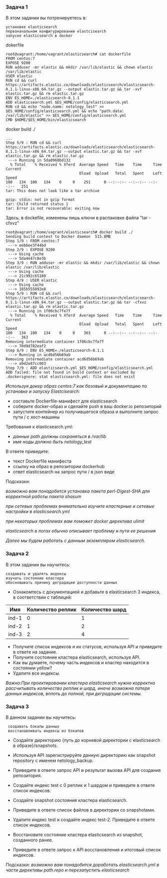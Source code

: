 ### Задача 1
В этом задании вы потренируетесь в:

    установке elasticsearch
    первоначальном конфигурировании elastcisearch
    запуске elasticsearch в docker

dokerfile
````
root@vagrant:/home/vagrant/elasticsearch# cat dockerfile
FROM centos:7
EXPOSE 9200
RUN adduser -mr elastic && mkdir /var/lib/elastic && chown elastic /var/lib/elastic
USER elastic
RUN cd && curl https://artifacts.elastic.co/downloads/elasticsearch/elasticsearch-8.1.1-linux-x86_64.tar.gz --output elastic.tar.gz && tar -xvf elastic.tar.gz && rm elastic.tar.gz
ENV ES_HOME=./elasticsearch-8.1.1
ADD elasticsearch.yml $ES_HOME/config/elasticsearch.yml
RUN cd && echo "node.name: netology_test" >> $ES_HOME/config/elasticsearch.yml && echo "path.data: /var/lib/elastic" >> $ES_HOME/config/elasticsearch.yml
CMD $HOME/$ES_HOME/bin/elasticsearch
````

docker build ./
````
...
Step 5/9 : RUN cd && curl https://artifacts.elastic.co/downloads/elasticsearch/elasticsearch-8.1.1-linux-x86_64.tar.gz --output elastic.tar.gz && tar -xvf elastic.tar.gz && rm elastic.tar.gz
 ---> Running in 5da8968bd132
  % Total    % Received % Xferd  Average Speed   Time    Time     Time  Current
                                 Dload  Upload   Total   Spent    Left  Speed
100   134  100   134    0     0    251      0 --:--:-- --:--:-- --:--:--   251
tar: This does not look like a tar archive

gzip: stdin: not in gzip format
tar: Child returned status 1
tar: Error is not recoverable: exiting now
````


Здесь, в dockefile, изменены лишь ключи в распаковке файла "tar -cfxvz"
````
root@vagrant:/home/vagrant/elasticsearch# docker build ./
Sending build context to Docker daemon  515.8MB
Step 1/9 : FROM centos:7
 ---> eeb6ee3f44bd
Step 2/9 : EXPOSE 9200
 ---> Using cache
 ---> 5da4e47c8e3b
Step 3/9 : RUN adduser -mr elastic && mkdir /var/lib/elastic && chown elastic /var/lib/elastic
 ---> Using cache
 ---> 21c992c65180
Step 4/9 : USER elastic
 ---> Using cache
 ---> 185b555092e8
Step 5/9 : RUN cd && curl https://artifacts.elastic.co/downloads/elasticsearch/elasticsearch-8.1.1-linux-x86_64.tar.gz --output elastic.tar.gz && tar -cfxvz elastic.tar.gz && rm elastic.tar.gz
 ---> Running in 1f06cbc7fe7f
  % Total    % Received % Xferd  Average Speed   Time    Time     Time  Current
                                 Dload  Upload   Total   Spent    Left  Speed
100   134  100   134    0     0    363      0 --:--:-- --:--:-- --:--:--   363
Removing intermediate container 1f06cbc7fe7f
 ---> 70d9d782eaf2
Step 6/9 : ENV ES_HOME=./elasticsearch-8.1.1
 ---> Running in acd6d56b69ab
Removing intermediate container acd6d56b69ab
 ---> a9d2e87cc003
Step 7/9 : ADD elasticsearch.yml $ES_HOME/config/elasticsearch.yml
ADD failed: file not found in build context or excluded by .dockerignore: stat elasticsearch.yml: file does not exist
````











*Используя докер образ centos:7 как базовый и документацию по установке и запуску Elastcisearch:*

* составьте Dockerfile-манифест для elasticsearch
* соберите docker-образ и сделайте push в ваш docker.io репозиторий
* запустите контейнер из получившегося образа и выполните запрос пути / c хост-машины

Требования к elasticsearch.yml:
  * *данные path должны сохраняться в /var/lib*
  * *имя ноды должно быть netology_test*

В ответе приведите:
* текст Dockerfile манифеста
* ссылку на образ в репозитории dockerhub
* ответ elasticsearch на запрос пути / в json виде

Подсказки:

*возможно вам понадобится установка пакета perl-Digest-SHA для корректной работы пакета shasum*

*при сетевых проблемах внимательно изучите кластерные и сетевые настройки в elasticsearch.yml*

*при некоторых проблемах вам поможет docker директива ulimit*

*elasticsearch в логах обычно описывает проблему и пути ее решения*

*Далее мы будем работать с данным экземпляром elasticsearch.*

### Задача 2

В этом задании вы научитесь:

    создавать и удалять индексы
    изучать состояние кластера
    обосновывать причину деградации доступности данных

* Ознакомтесь с документацией и добавьте в elasticsearch 3 индекса, в соответствии с таблицей:

Имя | Количество реплик | Количество шард
------ | ------------ | ------
ind-1  |  0           | 1  
ind-2  |  1           | 2
ind-3  |  2           | 4  



* Получите список индексов и их статусов, используя API и приведите в ответе на задание.
* Получите состояние кластера elasticsearch, используя API.
* Как вы думаете, почему часть индексов и кластер находится в состоянии yellow?
* Удалите все индексы.

*Важно:При проектировании кластера elasticsearch нужно корректно рассчитывать количество реплик и шард, иначе возможна потеря данных индексов, вплоть до полной, при деградации системы.*

### Задача 3

В данном задании вы научитесь:

     создавать бэкапы данных
     восстанавливать индексы из бэкапов

* Создайте директорию {путь до корневой директории с elasticsearch в образе}/snapshots.

* Используя API зарегистрируйте данную директорию как snapshot repository c именем netology_backup.

* Приведите в ответе запрос API и результат вызова API для создания репозитория.

* Создайте индекс test с 0 реплик и 1 шардом и приведите в ответе список индексов.

* Создайте snapshot состояния кластера elasticsearch.

* Приведите в ответе список файлов в директории со snapshotами.

* Удалите индекс test и создайте индекс test-2. Приведите в ответе список индексов.

* Восстановите состояние кластера elasticsearch из snapshot, созданного ранее.

* Приведите в ответе запрос к API восстановления и итоговый список индексов.

Подсказки:
*возможно вам понадобится доработать elasticsearch.yml в части директивы path.repo и перезапустить elasticsearch*
